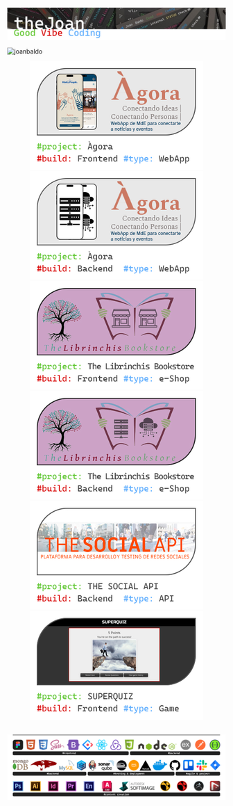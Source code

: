 ![Header](./assets/Joan_header.jpg)

<p align="left"> <img src="https://komarev.com/ghpvc/?username=joanbaldo" alt="joanbaldo" /> </p>


<!-- <div style="display: inline_block"><br> -->

 <div align="center">

<a href="https://github.com/joanbaldo/Demo_Site_v1_HTML_CSS">
  <img src="./assets/Card_Agora_FE.jpg" alt="AgoraFrontend">
</a>
<a href="https://github.com/joanbaldo/Demo_Site_v1_HTML_CSS">
  <img src="./assets/Card_Agora_BE.jpg" alt="AgoraBackend">
</a>
<a href="https://github.com/joanbaldo/Demo_Site_v1_HTML_CSS">
  <img src="./assets/Card_TheLibr_FE.jpg" alt="AgoraFrontend">
</a>
<a href="https://github.com/joanbaldo/Demo_Site_v1_HTML_CSS">
  <img src="./assets/Card_TheLibr_BE.jpg" alt="AgoraBackend">
</a>
<a href="https://github.com/joanbaldo/Demo_Site_v1_HTML_CSS">
  <img src="./assets/Card_TSN_FB.jpg" alt="AgoraFrontend">
</a>
<a href="https://github.com/joanbaldo/Demo_Site_v1_HTML_CSS">
  <img src="./assets/Card_Quizz_FE.jpg" alt="AgoraBackend">
</a>


</div>

<br>

![skills](./assets/SW_stack_line.jpg)